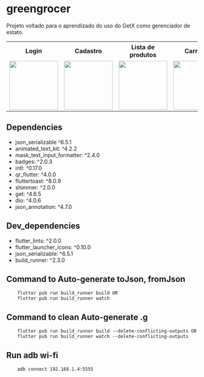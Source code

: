 # greengrocer

Projeto voltado para o aprendizado do uso do GetX como gerenciador de estato.

<table>
    <tr>
        <th>Login</th>
        <th>Cadastro</th>
        <th>Lista de produtos</th>
        <th>Carrinho</th>
        <th>Pedido</th>
        <th>Pix</th>
        <th>Detalhes</th>
    </tr>
    <td><img src="https://user-images.githubusercontent.com/3439261/196536601-ccdeeeda-23fa-44eb-83a5-db6d7b64fcd3.jpg" width="128"/></td>
    <td><img src="https://user-images.githubusercontent.com/3439261/196535345-7e5523b1-76c8-4b84-ab0f-340d00de7c80.jpg" width="128"/></td>
    <td><img src="https://user-images.githubusercontent.com/3439261/196535384-8b007725-e149-4969-ba19-ad8f5fb50aa1.jpg" width="128"/></td>
    <td><img src="https://user-images.githubusercontent.com/3439261/196535415-d50a0f5e-79ff-488f-8183-10bb50ed42ac.jpg" width="128"/></td>
    <td><img src="https://user-images.githubusercontent.com/3439261/196535462-754c4aea-31d4-4acc-bf10-08194700c10e.jpg" width="128"/></td>
    <td><img src="https://user-images.githubusercontent.com/3439261/196535527-fe246416-6f11-4122-ae0b-fc99977fe880.jpg" width="128"/></td>
    <td><img src="https://user-images.githubusercontent.com/3439261/196535698-c6eed2ec-599d-478c-85ea-d356a8350f7d.jpg" width="128"/></td>
</table>

## Dependencies

- json_serializable ^6.5.1
- animated_text_kit: ^4.2.2
- mask_text_input_formatter: ^2.4.0
- badges: ^2.0.3
- intl: ^0.17.0
- qr_flutter: ^4.0.0
- fluttertoast: ^8.0.9
- shimmer: ^2.0.0
- get: ^4.6.5
- dio: ^4.0.6
- json_annotation: ^4.7.0

## Dev_dependencies
- flutter_lints: ^2.0.0
- flutter_launcher_icons: ^0.10.0
- json_serializable: ^6.5.1
- build_runner: ^2.3.0


## Command to Auto-generate toJson, fromJson
``` batch
    flutter pub run build_runner build OR
    flutter pub run build_runner watch
```

## Command to clean Auto-generate .g
``` batch
    flutter pub run build_runner build --delete-conflicting-outputs OR
    flutter pub run build_runner watch --delete-conflicting-outputs
```

## Run adb wi-fi
``` batch
    adb connect 192.168.1.4:5555
```

